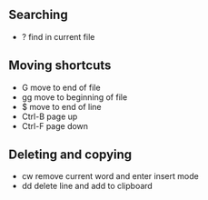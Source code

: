 ## Searching
* ? find in current file

## Moving shortcuts
* G move to end of file
* gg move to beginning of file
* $ move to end of line
* Ctrl-B  page up
* Ctrl-F  page down

## Deleting and copying
* cw remove current word and enter insert mode
* dd delete line and add to clipboard
